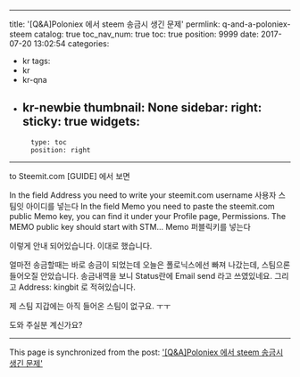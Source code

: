 
---
title: '[Q&A]Poloniex 에서 steem 송금시 생긴 문제'
permlink: q-and-a-poloniex-steem
catalog: true
toc_nav_num: true
toc: true
position: 9999
date: 2017-07-20 13:02:54
categories:
- kr
tags:
- kr
- kr-qna
- kr-newbie
thumbnail: None
sidebar:
    right:
        sticky: true
widgets:
    -
        type: toc
        position: right
---


to Steemit.com [GUIDE] 에서 보면

In the field Address you need to write your steemit.com username
사용자 스팀잇 아이디를 넣는다
In the field Memo you need to paste the steemit.com public Memo key, you can find it under your Profile page, Permissions. The MEMO public key should start with STM...
Memo  퍼블릭키를 넣는다

이렇게 안내 되어있습니다.  이대로 했습니다. 

얼마전 송금할때는 바로 송금이 되었는데 
오늘은 폴로닉스에선 빠져 나갔는데, 스팀으론 들어오질 안았습니다. 
송금내역을 보니
Status란에 Email send 라고 쓰였있네요.  그리고 Address: kingbit 로 적혀있습니다. 

제 스팀 지갑에는 아직 들어온 스팀이 없구요. ㅜㅜ  

도와 주실분 계신가요?

- - -

This page is synchronized from the post: ['[Q&A]Poloniex 에서 steem 송금시 생긴 문제'](https://steemit.com/@kingbit/q-and-a-poloniex-steem)
